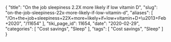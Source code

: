 {
    "title": "On the job sleepiness 2.2X more likely if low vitamin D",
    "slug": "on-the-job-sleepiness-22x-more-likely-if-low-vitamin-d",
    "aliases": [
        "/On+the+job+sleepiness+22X+more+likely+if+low+vitamin+D+\u2013+Feb+2020",
        "/11654"
    ],
    "tiki_page_id": 11654,
    "date": "2020-02-29",
    "categories": [
        "Cost savings",
        "Sleep"
    ],
    "tags": [
        "Cost savings",
        "Sleep"
    ]
}